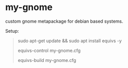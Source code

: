 # my-gnome
custom gnome metapackage for debian based systems.

Setup:

>sudo apt-get update && sudo apt install equivs -y
>
>equivs-control my-gnome.cfg
>
>equivs-build my-gnome.cfg
